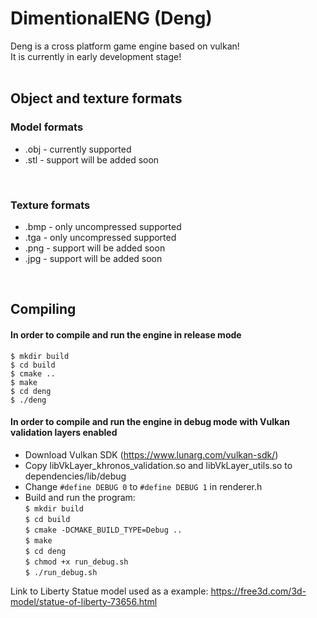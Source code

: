 # DimentionalENG (Deng)

Deng is a cross platform game engine based on vulkan! <br> 
It is currently in early development stage! <br>
<br>

## Object and texture formats
### Model formats
* .obj - currently supported <br>
* .stl - support will be added soon <br>
<br>

### Texture formats
* .bmp - only uncompressed supported <br>
* .tga - only uncompressed supported <br>
* .png - support will be added soon <br>
* .jpg - support will be added soon <br>
<br>

## Compiling

#### In order to compile and run the engine in release mode <br>
`$ mkdir build ` <br>
`$ cd build` <br>
`$ cmake ..` <br>
`$ make` <br>
`$ cd deng` <br>
`$ ./deng`
 
#### In order to compile and run the engine in debug mode with Vulkan validation layers enabled <br>
* Download Vulkan SDK (https://www.lunarg.com/vulkan-sdk/) <br>
* Copy libVkLayer_khronos_validation.so and libVkLayer_utils.so to dependencies/lib/debug <br>
* Change ```#define DEBUG 0``` to ```#define DEBUG 1``` in renderer.h
* Build and run the program: <br> 
`$ mkdir build ` <br>
`$ cd build` <br>
`$ cmake -DCMAKE_BUILD_TYPE=Debug ..` <br>
`$ make` <br>
`$ cd deng` <br>
`$ chmod +x run_debug.sh` <br>
`$ ./run_debug.sh`
    
Link to Liberty Statue model used as a example: https://free3d.com/3d-model/statue-of-liberty-73656.html <br> 
 

 
